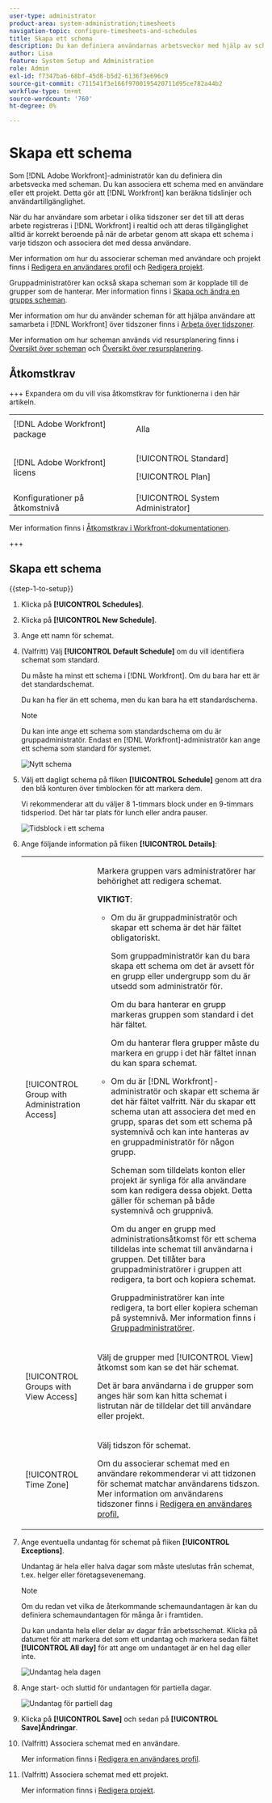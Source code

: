 ```yaml
---
user-type: administrator
product-area: system-administration;timesheets
navigation-topic: configure-timesheets-and-schedules
title: Skapa ett schema
description: Du kan definiera användarnas arbetsveckor med hjälp av scheman. Du kan associera ett schema med en användare eller ett projekt. Detta gör att  [!DNL Workfront]  kan beräkna tidslinjer och användartillgänglighet.
author: Lisa
feature: System Setup and Administration
role: Admin
exl-id: f7347ba6-68bf-45d8-b5d2-6136f3e696c9
source-git-commit: c711541f3e166f9700195420711d95ce782a44b2
workflow-type: tm+mt
source-wordcount: '760'
ht-degree: 0%

---
```


# Skapa ett schema

<!--Audited: 01/2024-->

<!--DON'T DELETE, DRAFT OR HIDE THIS ARTICLE. IT IS LINKED TO THE PRODUCT, THROUGH THE CONTEXT SENSITIVE HELP LINKS. 
Linked to Editing Users, Editing Projects, Creating and managing groups
-->

Som [!DNL Adobe Workfront]-administratör kan du definiera din arbetsvecka med scheman. Du kan associera ett schema med en användare eller ett projekt. Detta gör att [!DNL Workfront] kan beräkna tidslinjer och användartillgänglighet.

När du har användare som arbetar i olika tidszoner ser det till att deras arbete registreras i [!DNL Workfront] i realtid och att deras tillgänglighet alltid är korrekt beroende på när de arbetar genom att skapa ett schema i varje tidszon och associera det med dessa användare.

Mer information om hur du associerar scheman med användare och projekt finns i [Redigera en användares profil](../../../administration-and-setup/add-users/create-and-manage-users/edit-a-users-profile.md) och [Redigera projekt](../../../manage-work/projects/manage-projects/edit-projects.md).

Gruppadministratörer kan också skapa scheman som är kopplade till de grupper som de hanterar. Mer information finns i [Skapa och ändra en grupps scheman](../../../administration-and-setup/manage-groups/work-with-group-objects/create-and-modify-a-groups-schedules.md).

Mer information om hur du använder scheman för att hjälpa användare att samarbeta i [!DNL Workfront] över tidszoner finns i [Arbeta över tidszoner](../../../workfront-basics/tips-tricks-and-troubleshooting/working-across-timezones.md).

Mer information om hur scheman används vid resursplanering finns i [Översikt över scheman](/help/quicksilver/administration-and-setup/set-up-workfront/configure-timesheets-schedules/schedules-overview.md) och [Översikt över resursplanering](/help/quicksilver/resource-mgmt/resource-planning/get-started-resource-planner.md).

## Åtkomstkrav

+++ Expandera om du vill visa åtkomstkrav för funktionerna i den här artikeln.

<table style="table-layout:auto"> 
 <col> 
 <col> 
 <tbody> 
  <tr> 
   <td>[!DNL Adobe Workfront] package</td> 
   <td><p>Alla</p></td> 
  </tr> 
  <tr> 
   <td>[!DNL Adobe Workfront] licens</td> 
   <td><p>[!UICONTROL Standard]</p>
       <p>[!UICONTROL Plan]</p></td>
  </tr> 
  <tr> 
   <td>Konfigurationer på åtkomstnivå</td> 
   <td>[!UICONTROL System Administrator]</td> 
  </tr> 
 </tbody> 
</table>

Mer information finns i [Åtkomstkrav i Workfront-dokumentationen](/help/quicksilver/administration-and-setup/add-users/access-levels-and-object-permissions/access-level-requirements-in-documentation.md).

+++

## Skapa ett schema

{{step-1-to-setup}}

1. Klicka på **[!UICONTROL Schedules]**.
1. Klicka på **[!UICONTROL New Schedule]**.
1. Ange ett namn för schemat.
1. (Valfritt) Välj **[!UICONTROL Default Schedule]** om du vill identifiera schemat som standard.

   Du måste ha minst ett schema i [!DNL Workfront]. Om du bara har ett är det standardschemat.

   Du kan ha fler än ett schema, men du kan bara ha ett standardschema.

   >[!NOTE]
   >
   >Du kan inte ange ett schema som standardschema om du är gruppadministratör. Endast en [!DNL Workfront]-administratör kan ange ett schema som standard för systemet.

   ![Nytt schema](assets/new-schedule.png)

1. Välj ett dagligt schema på fliken **[!UICONTROL Schedule]** genom att dra den blå konturen över timblocken för att markera dem.

   Vi rekommenderar att du väljer 8 1-timmars block under en 9-timmars tidsperiod. Det här tar plats för lunch eller andra pauser.

   ![Tidsblock i ett schema](assets/new-schedule-with-exceptions.png)

1. Ange följande information på fliken **[!UICONTROL Details]**:

   <table style="table-layout:auto">
    <tr>
     <td>[!UICONTROL Group with Administration Access]</td>
     <td><p>Markera gruppen vars administratörer har behörighet att redigera schemat.</p>
     <p><b>VIKTIGT</b>:</p>
      <ul>
       <li>
       <p>Om du är gruppadministratör och skapar ett schema är det här fältet obligatoriskt.</p>
       <p>Som gruppadministratör kan du bara skapa ett schema om det är avsett för en grupp eller undergrupp som du är utsedd som administratör för.</p>
       <p>Om du bara hanterar en grupp markeras gruppen som standard i det här fältet.</p>
       <p>Om du hanterar flera grupper måste du markera en grupp i det här fältet innan du kan spara schemat.</p></li>
       <li>Om du är [!DNL Workfront]-administratör och skapar ett schema är det här fältet valfritt. När du skapar ett schema utan att associera det med en grupp, sparas det som ett schema på systemnivå och kan inte hanteras av en gruppadministratör för någon grupp.
       <p>Scheman som tilldelats konton eller projekt är synliga för alla användare som kan redigera dessa objekt. Detta gäller för scheman på både systemnivå och gruppnivå.</p>
       </li>
       <p>Om du anger en grupp med administrationsåtkomst för ett schema tilldelas inte schemat till användarna i gruppen. Det tillåter bara gruppadministratörer i gruppen att redigera, ta bort och kopiera schemat.</p>
       <p>Gruppadministratörer kan inte redigera, ta bort eller kopiera scheman på systemnivå. Mer information finns i <a href="../../../administration-and-setup/manage-groups/group-roles/group-administrators.md" class="MCXref xref">Gruppadministratörer</a>.
     </td>
    </tr>
    <tr>
     <td>[!UICONTROL Groups with View Access]</td>
     <td><p>Välj de grupper med [!UICONTROL View] åtkomst som kan se det här schemat.</p>
     <p>Det är bara användarna i de grupper som anges här som kan hitta schemat i listrutan när de tilldelar det till användare eller projekt.</p></tr>
    <tr>
     <td>[!UICONTROL Time Zone]</td>
     <td><p>Välj tidszon för schemat.</p>
     <p>Om du associerar schemat med en användare rekommenderar vi att tidzonen för schemat matchar användarens tidszon. Mer information om användarens tidszoner finns i <a href="../../../administration-and-setup/add-users/create-and-manage-users/edit-a-users-profile.md" class="MCXref xref">Redigera en användares profil.
     </td>
    </tr>
   </table>


1. Ange eventuella undantag för schemat på fliken **[!UICONTROL Exceptions]**.

   Undantag är hela eller halva dagar som måste uteslutas från schemat, t.ex. helger eller företagsevenemang.

   >[!NOTE]
   >
   >Om du redan vet vilka de återkommande schemaundantagen är kan du definiera schemaundantagen för många år i framtiden.

   Du kan undanta hela eller delar av dagar från arbetsschemat. Klicka på datumet för att markera det som ett undantag och markera sedan fältet **[!UICONTROL All day]** för att ange om undantaget är en hel dag eller inte.

   ![Undantag hela dagen](assets/schedule-adding-an-all-day-exception.png)

1. Ange start- och sluttid för undantagen för partiella dagar.

   ![Undantag för partiell dag](assets/partial-day-exception-on-schedules.png)

1. Klicka på **[!UICONTROL Save]** och sedan på **[!UICONTROL Save]Ändringar**.

1. (Valfritt) Associera schemat med en användare.

   Mer information finns i [Redigera en användares profil](../../../administration-and-setup/add-users/create-and-manage-users/edit-a-users-profile.md).

1. (Valfritt) Associera schemat med ett projekt.

   Mer information finns i [Redigera projekt](../../../manage-work/projects/manage-projects/edit-projects.md).

